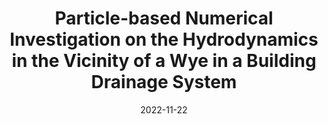 ---
title: "Particle-based Numerical Investigation on the Hydrodynamics in the Vicinity of a Wye in a Building Drainage System"
collection: publications
permalink: /publication/2017-11-22-particle-based-numerical
date: 2022-11-22
venue: '47th CIBW062 International Symposium on Water Supply and Drainage for Buildings'
paperurl: ''
citation: 'Pereira, L. S.; Teixeira, M. C. B.; Amaro Junior, R. A.; Cheng, L. Y.; Oliveira, L. H. (2022). &quot;Particle-based Numerical Investigation on the Hydrodynamics in the Vicinity of a Wye in a Building Drainage System.&quot; <i>47th CIBW062 International Symposium on Water Supply and Drainage for Buildings</i> 1: 433-446.'
---
